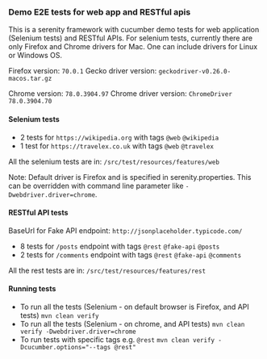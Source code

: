 ### Demo E2E tests for web app and RESTful apis
This is a serenity framework with cucumber demo tests for web application (Selenium tests) and RESTful APIs.
For selenium tests, currently there are only Firefox and Chrome drivers for Mac. One can include drivers for Linux or Windows OS.

Firefox version: `70.0.1`
Gecko driver version: `geckodriver-v0.26.0-macos.tar.gz`

Chrome version: `78.0.3904.97`
Chrome driver version: `ChromeDriver 78.0.3904.70`

#### Selenium tests 
* 2 tests for `https://wikipedia.org` with tags `@web` `@wikipedia`
* 1 test for `https://travelex.co.uk` with tags `@web` `@travelex`

All the selenium tests are in: 
`/src/test/resources/features/web`

Note: Default driver is Firefox and is specified in serenity.properties. 
This can be overridden with command line parameter like `-Dwebdriver.driver=chrome`.


#### RESTful API tests
BaseUrl for Fake API endpoint: 
`http://jsonplaceholder.typicode.com/`

* 8 tests for `/posts` endpoint with tags `@rest` `@fake-api` `@posts`
* 2 tests for `/comments` endpoint with tags `@rest` `@fake-api` `@comments`

All the rest tests are in: 
`/src/test/resources/features/rest`

#### Running tests
* To run all the tests (Selenium - on default browser is Firefox, and API tests)
`mvn clean verify`
* To run all the tests (Selenium - on chrome, and API tests)
`mvn clean verify -Dwebdriver.driver=chrome`
* To run tests with specific tags e.g. `@rest` 
`mvn clean verify -Dcucumber.options="--tags @rest"`






